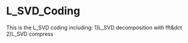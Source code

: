 # L_SVD_Coding

This is the L_SVD coding including:
1)L_SVD decomposition with fft&dct
2)L_SVD compress

